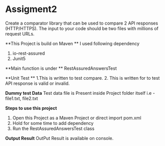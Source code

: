 # Assigment2
Create a comparator library that can be used to compare 2 API responses (HTTP/HTTPS). The input to your code should be two files with millions of request URLs.

**This Project is build on Maven **
I used following dependency 
1. io-rest-assured
2. Junit5

**Main function is under **
RestAssuredAnswersTest

**Unit Test **
1.This is written to test compare.
2. This is written for to test API response is valid or invalid.

**Dummy test Data**
Test data file is Present inside Project folder itself i.e - file1.txt, file2.txt

**Steps to use this project**
1. Open this Project as a Maven Project or direct import pom.xml
2. Hold for some time to add dependency
3. Run the RestAssuredAnswersTest class

**Output Result**
OutPut Result is available on console.



